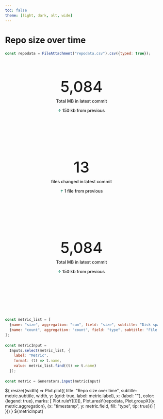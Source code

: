 ```yaml
---
toc: false
theme: [light, dark, alt, wide]
---
```

# Repo size over time

<style>

.kpi {
  display: flex;
  flex-direction: column;
  align-items: center;
  justify-content: center;
  font-family: var(--sans-serif);
  margin: 4rem 0 8rem;
  text-wrap: balance;
  text-align: center;
}

.kpi h1 {
  margin: 2rem 0;
  max-width: none;
  font-size: 8vw;
  font-weight: 500;
  line-height: .2;
}

.kpi h2 {
  margin: 0;
  max-width: 34em;
  font-size: 14px;
  font-style: initial;
  font-weight: 500;
  line-height: 1.5;
}

.kpi h3 {
  margin: 0;
  max-width: 34em;
  font-size: 14px;
  font-style: initial;
  font-weight: 500;
  line-height: 3;
  color: var(--theme-foreground-muted);
}

@media (min-width: 640px) {
  .kpi h1 {
    font-size: 50px;
  }
}

</style>

```js
const repodata = FileAttachment("repodata.csv").csv({typed: true});
```

<div class="grid grid-cols-3" style="grid-auto-rows: 250px;">
  <div class="card kpi">
    <h1>5,084</h1>
    <h2>Total MB in latest commit</h2>
    <h3><img src="UpArrowIcon.png"/> 150 kb from previous</h3>
  </div>
  <div class="card kpi">
    <h1>13</h1>
    <h2>files changed in latest commit</h2>
    <h3><img src="UpArrowIcon.png"/> 1 file from previous</h3>

  </div>
  <div class="card kpi">
    <h1>5,084</h1>
    <h2>Total MB in latest commit</h2>
    <h3><img src="UpArrowIcon.png"/> 150 kb from previous</h3>
  </div>
</div>

```js
const metric_list = [
  {name: "size", aggregation: "sum", field: "size", subtitle: "Disk space size of your repo over each commit", label:"File size (KB)"},
  {name: "count", aggregation: "count", field: "type", subtitle: "File count of your repo over each commit", label: "File count"},
];

const metricInput = 
  Inputs.select(metric_list, {
    label: "Metric",
    format: (t) => t.name,
    value: metric_list.find((t) => t.name)
  });

const metric = Generators.input(metricInput)
```

<div class="grid grid-cols-1"">
  <div class="card">
  ${
    resize((width) => Plot.plot({
      title: "Repo size over time",
      subtitle: metric.subtitle,
      width,
      y: {grid: true, label: metric.label},
      x: {label: ""},
      color: {legend: true},
      marks: [
        Plot.ruleY([0]),
        Plot.areaY(repodata, Plot.groupX({y: metric.aggregation}, {x: "timestamp", y: metric.field, fill: "type", tip: true}))
      ]
    }))
  }
  ${metricInput}
  </div>
</div>
